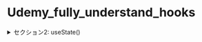 # Udemy_fully_understand_hooks

<details>
<summary>セクション2: useState()</summary>

| NO | 内容 |
| ---- | ---- |
| 4. | useState()を使わないstate管理をやってみよう |
| 5. | useState() |
| 6. | stateの変更が即時反映されない理由 |
| 7. | 状態更新関数の使い方 |
| 8. | Reactがレンダリングするタイミングを理解しよう |
| 9. | コンソールに2度ログが出てくる理由(React Strict Mode) |
| 10. | onChangeトリガーを使ったinput値の状態更新 |
| 11. | オブジェクトや配列のstateの更新 |
| 12. | スプレッド構文を使ったstateの状態更新 |
| 13. | イミュータブルとミュータブルな操作の違い |
| 14. | 【補足】onClickにおける関数の呼び出し方の違い |
| 15. | 【補足】ReactがDOMにコミットするまでの流れ |
| 16. | 【補足】仮想DOMの差分比較=コンポーネントのレンダリング |
</details>

<!-- <details>
<summary>セクション3: useEffect()</summary>

| NO | 内容 |
| ---- | ---- |
| 17. | useEffect() |
| 18. | ブラウザイベントのリッスン(外部システムがDOMの場合) |
| 19. | クリーンアップ関数の意味と実装方法 |
| 20. | useEffectを使ったデータフェッチング |
| 21. | 依存配列を指定してEffect発火条件を変更しよう |
| 22. | クリーンアップで競合状態を解決しよう |
| 23. | useEffect内で発生するstate更新の無限ループに気を付けよう |
| 24. | 【発展】カスタムフックスにエフェクトをラップする |
| 25. | 【発展】useSWR()を使ったキャッシュデータフェッチング |

</details> -->
